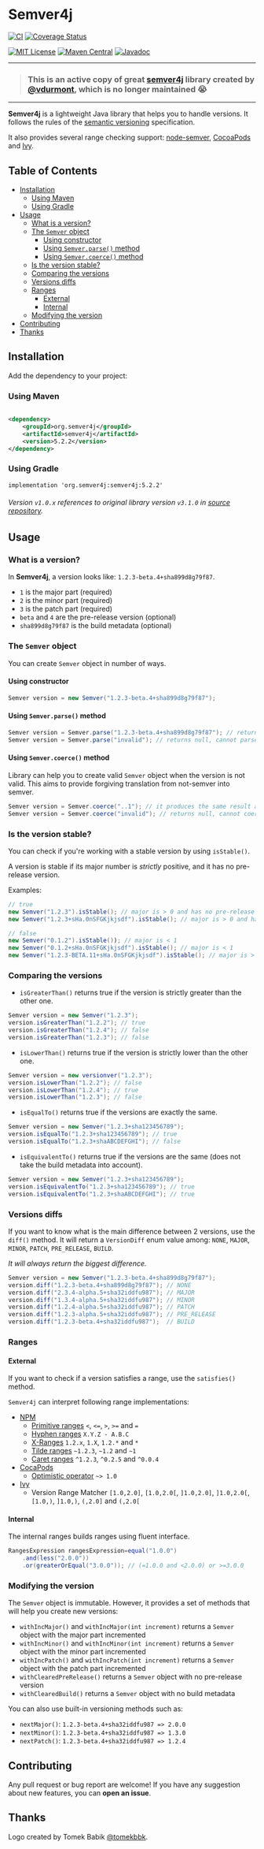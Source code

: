 # Semver4j

[![CI](https://github.com/semver4j/semver4j/workflows/Java%20CI/badge.svg)](https://github.com/semver4j/semver4j/actions/workflows/ci.yml)
[![Coverage Status](https://img.shields.io/codecov/c/github/semver4j/semver4j.svg)](https://codecov.io/github/semver4j/semver4j)

[![MIT License](https://img.shields.io/badge/license-MIT-green.svg)](https://github.com/semver4j/semver4j/blob/main/LICENSE)
[![Maven Central](https://img.shields.io/maven-central/v/org.semver4j/semver4j.svg)](https://search.maven.org/artifact/org.semver4j/semver4j/)
[![Javadoc](https://www.javadoc.io/badge/org.semver4j/semver4j.svg)](https://www.javadoc.io/doc/org.semver4j/semver4j)

---

> ### This is an active copy of great [semver4j](https://github.com/vdurmont/semver4j) library created by [@vdurmont](https://github.com/vdurmont), which is no longer maintained 😭

---

**Semver4j** is a lightweight Java library that helps you to handle versions.
It follows the rules of the [semantic versioning](http://semver.org) specification.

It also provides several range checking support: [node-semver](https://github.com/npm/node-semver),
[CocoaPods](https://guides.cocoapods.org/using/the-podfile.html)
and [Ivy](https://ant.apache.org/ivy/history/latest-milestone/settings/version-matchers.html).

## Table of Contents

<!-- TOC -->

* [Installation](#installation)
    * [Using Maven](#using-maven)
    * [Using Gradle](#using-gradle)
* [Usage](#usage)
    * [What is a version?](#what-is-a-version)
    * [The `Semver` object](#the-semver-object)
        * [Using constructor](#using-constructor)
        * [Using `Semver.parse()` method](#using-semverparse-method)
        * [Using `Semver.coerce()` method](#using-semvercoerce-method)
    * [Is the version stable?](#is-the-version-stable)
    * [Comparing the versions](#comparing-the-versions)
    * [Versions diffs](#versions-diffs)
    * [Ranges](#ranges)
        * [External](#external)
        * [Internal](#internal)
    * [Modifying the version](#modifying-the-version)
* [Contributing](#contributing)
* [Thanks](#thanks)

<!-- TOC -->

## Installation

Add the dependency to your project:

### Using Maven

```xml

<dependency>
    <groupId>org.semver4j</groupId>
    <artifactId>semver4j</artifactId>
    <version>5.2.2</version>
</dependency>
```

### Using Gradle

```
implementation 'org.semver4j:semver4j:5.2.2'
```

###### Version `v1.0.x` references to original library version `v3.1.0` in [source repository](https://github.com/vdurmont/semver4j).

## Usage

### What is a version?

In **Semver4j**, a version looks like: `1.2.3-beta.4+sha899d8g79f87`.

- `1` is the major part (required)
- `2` is the minor part (required)
- `3` is the patch part (required)
- `beta` and `4` are the pre-release version (optional)
- `sha899d8g79f87` is the build metadata (optional)

### The `Semver` object

You can create `Semver` object in number of ways.

#### Using constructor

```java
Semver version = new Semver("1.2.3-beta.4+sha899d8g79f87");
```

#### Using `Semver.parse()` method

```java
Semver version = Semver.parse("1.2.3-beta.4+sha899d8g79f87"); // returns correct Semver object
Semver version = Semver.parse("invalid"); // returns null, cannot parse this version
```

#### Using `Semver.coerce()` method

Library can help you to create valid `Semver` object when the version is not valid. This aims to provide forgiving
translation from not-semver into semver.

```java
Semver version = Semver.coerce("..1"); // it produces the same result as new Semver("1.0.0")
Semver version = Semver.coerce("invalid"); // returns null, cannot coerce this version
```

### Is the version stable?

You can check if you're working with a stable version by using `isStable()`.

A version is stable if its major number is _strictly_ positive, and it has no pre-release version.

Examples:

```java
// true
new Semver("1.2.3").isStable(); // major is > 0 and has no pre-release version
new Semver("1.2.3+sHa.0nSFGKjkjsdf").isStable(); // major is > 0 and has only build metadata without pre-release version

// false
new Semver("0.1.2").isStable()); // major is < 1
new Semver("0.1.2+sHa.0nSFGKjkjsdf").isStable(); // major is < 1
new Semver("1.2.3-BETA.11+sHa.0nSFGKjkjsdf").isStable(); // major is > 0 but has pre-release version BETA.11
```

### Comparing the versions

- `isGreaterThan()` returns true if the version is strictly greater than the other one.

```java
Semver version = new Semver("1.2.3");
version.isGreaterThan("1.2.2"); // true
version.isGreaterThan("1.2.4"); // false
version.isGreaterThan("1.2.3"); // false
```

- `isLowerThan()` returns true if the version is strictly lower than the other one.

```java
Semver version = new versionver("1.2.3");
version.isLowerThan("1.2.2"); // false
version.isLowerThan("1.2.4"); // true
version.isLowerThan("1.2.3"); // false
```

- `isEqualTo()` returns true if the versions are exactly the same.

```java
Semver version = new Semver("1.2.3+sha123456789");
version.isEqualTo("1.2.3+sha123456789"); // true
version.isEqualTo("1.2.3+shaABCDEFGHI"); // false
```

- `isEquivalentTo()` returns true if the versions are the same (does not take the build metadata into account).

```java
Semver version = new Semver("1.2.3+sha123456789");
version.isEquivalentTo("1.2.3+sha123456789"); // true
version.isEquivalentTo("1.2.3+shaABCDEFGHI"); // true
```

### Versions diffs

If you want to know what is the main difference between 2 versions, use the `diff()` method.
It will return a `VersionDiff` enum value among: `NONE`, `MAJOR`, `MINOR`, `PATCH`, `PRE_RELEASE`, `BUILD`.

_It will always return the biggest difference._

```java
Semver version = new Semver("1.2.3-beta.4+sha899d8g79f87");
version.diff("1.2.3-beta.4+sha899d8g79f87"); // NONE
version.diff("2.3.4-alpha.5+sha32iddfu987"); // MAJOR
version.diff("1.3.4-alpha.5+sha32iddfu987"); // MINOR
version.diff("1.2.4-alpha.5+sha32iddfu987"); // PATCH
version.diff("1.2.3-alpha.5+sha32iddfu987"); // PRE_RELEASE
version.diff("1.2.3-beta.4+sha32iddfu987");  // BUILD
```

### Ranges

#### External

If you want to check if a version satisfies a range, use the `satisfies()` method.

`Semver4j` can interpret following range implementations:

- [NPM](https://github.com/npm/node-semver)
    - [Primitive ranges](https://github.com/npm/node-semver#ranges) `<`, `<=`, `>`, `>=` and `=`
    - [Hyphen ranges](https://github.com/npm/node-semver#hyphen-ranges-xyz---abc) `X.Y.Z - A.B.C`
    - [X-Ranges](https://github.com/npm/node-semver#x-ranges-12x-1x-12-) `1.2.x`, `1.X`, `1.2.*` and `*`
    - [Tilde ranges](https://github.com/npm/node-semver#tilde-ranges-123-12-1) `~1.2.3`, `~1.2` and `~1`
    - [Caret ranges](https://github.com/npm/node-semver#caret-ranges-123-025-004) `^1.2.3`, `^0.2.5` and `^0.0.4`
- [CocaPods](https://guides.cocoapods.org/using/the-podfile.html)
    - [Optimistic operator](https://guides.cocoapods.org/using/the-podfile.html#specifying-pod-versions) `~> 1.0`
- [Ivy](https://ant.apache.org/ivy/history/latest-milestone/settings/version-matchers.html)
    - Version Range Matcher `[1.0,2.0]`, `[1.0,2.0[`, `]1.0,2.0]`, `]1.0,2.0[`, `[1.0,)`, `]1.0,)`, `(,2.0]`
      and `(,2.0[`

#### Internal

The internal ranges builds ranges using fluent interface.

```java
RangesExpression rangesExpression=equal("1.0.0")
    .and(less("2.0.0"))
    .or(greaterOrEqual("3.0.0")); // (=1.0.0 and <2.0.0) or >=3.0.0
```

### Modifying the version

The `Semver` object is immutable. However, it provides a set of methods that will help you create new versions:

- `withIncMajor()` and `withIncMajor(int increment)` returns a `Semver` object with the major part incremented
- `withIncMinor()` and `withIncMinor(int increment)` returns a `Semver` object with the minor part incremented
- `withIncPatch()` and `withIncPatch(int increment)` returns a `Semver` object with the patch part incremented
- `withClearedPreRelease()` returns a `Semver` object with no pre-release version
- `withClearedBuild()` returns a `Semver` object with no build metadata

You can also use built-in versioning methods such as:

- `nextMajor()`: `1.2.3-beta.4+sha32iddfu987 => 2.0.0`
- `nextMinor()`: `1.2.3-beta.4+sha32iddfu987 => 1.3.0`
- `nextPatch()`: `1.2.3-beta.4+sha32iddfu987 => 1.2.4`

## Contributing

Any pull request or bug report are welcome!
If you have any suggestion about new features, you can **open an issue**.

## Thanks

Logo created by Tomek Babik [@tomekbbk](https://github.com/tomekbbk).

